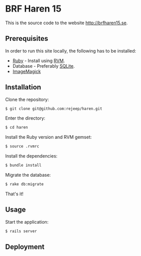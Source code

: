 # BRF Haren 15

This is the source code to the website <http://brfharen15.se>.

## Prerequisites

In order to run this site locally, the following has to be installed:

* [Ruby](https://www.ruby-lang.org/en/) - Install using [RVM](http://rvm.io/).
* Database - Preferably [SQLite](http://www.sqlite.org/).
* [ImageMagick](http://www.imagemagick.org/)

## Installation

Clone the repository:

```bash
$ git clone git@github.com:rejeep/haren.git
```

Enter the directory:

```bash
$ cd haren
```

Install the Ruby version and RVM gemset:

```bash
$ source .rvmrc
```

Install the dependencies:

```bash
$ bundle install
```

Migrate the database:

```bash
$ rake db:migrate
```

That's it!

## Usage

Start the application:

```bash
$ rails server
```

## Deployment
